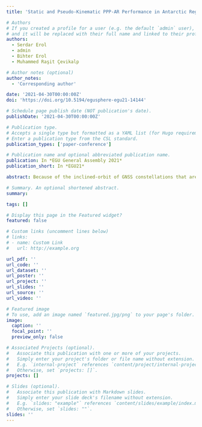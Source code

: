 ```yaml
---
title: 'Static and Pseudo-Kinematic PPP-AR Performance in Antarctic Region'

# Authors
# If you created a profile for a user (e.g. the default `admin` user), write the username (folder name) here
# and it will be replaced with their full name and linked to their profile.
authors:
  - Serdar Erol
  - admin
  - Bihter Erol
  - Muhammed Raşit Çevikalp

# Author notes (optional)
author_notes:
  - 'Corresponding author'

date: '2021-04-30T00:00:00Z'
doi: 'https://doi.org/10.5194/egusphere-egu21-14144'

# Schedule page publish date (NOT publication's date).
publishDate: '2021-04-30T00:00:00Z'

# Publication type.
# Accepts a single type but formatted as a YAML list (for Hugo requirements).
# Enter a publication type from the CSL standard.
publication_types: ['paper-conference']

# Publication name and optional abbreviated publication name.
publication: In *EGU General Assembly 2021*
publication_short: In *EGU21*

abstract: Because of the inclined-orbit of GNSS constellations that are not cover the Polar Regions, the polar gaps occur between certain latitudes and therefore in these regions the satellite observations are limited around the zenith direction. In addition, from summer to winter season, the daylight and weather conditions vary tremendously in the Polar Regions. In the context of this study, the PPP accuracy performance was tested as a function of winter and summer seasons, GPS-only and GPS&GLONASS constellations, PPP-AR and PPP-Float solution strategies, static and kinematic processing modes, varying occupation times (1h, 2h, 4h, 8h, 12h and daily), and increasing latitudes towards the South Pole at the OHI3, ROTH, MCM4, and AMU2 GNSS stations in the Antarctica continent. Besides, the effect of the ambiguity solution strategies and the used constellations in the process on PPP convergence time was also examined. In the assessment results of the study, it was revealed that the PPP-AR strategy, additional GLONASS system to GPS constellation, and increased occupation times improved the static and kinematic positioning accuracy. Besides, although similar accuracies were obtained in both seasons, the position accuracy was slightly better in winter. Regarding the investigation on convergence time, the PPP-AR solution using the GPS&GLONASS constellations improved the convergence time by 66% comparing to the GPS-only PPP-Float solution. Finally, according to the assessment of the PPP-AR accuracy performance depending on the increasing latitude towards the South Pole, it has been observed that the 2D position accuracy remained stable for three stations except for AMU2. Besides, the vertical position accuracy decreased as it approaches the South Pole and the GLONASS system contributed to the improvement of the accuracy.

# Summary. An optional shortened abstract.
summary: 

tags: []

# Display this page in the Featured widget?
featured: false

# Custom links (uncomment lines below)
# links:
# - name: Custom Link
#   url: http://example.org

url_pdf: ''
url_code: ''
url_dataset: ''
url_poster: ''
url_project: ''
url_slides: ''
url_source: ''
url_video: ''

# Featured image
# To use, add an image named `featured.jpg/png` to your page's folder.
image:
  caption: ''
  focal_point: ''
  preview_only: false

# Associated Projects (optional).
#   Associate this publication with one or more of your projects.
#   Simply enter your project's folder or file name without extension.
#   E.g. `internal-project` references `content/project/internal-project/index.md`.
#   Otherwise, set `projects: []`.
projects: []

# Slides (optional).
#   Associate this publication with Markdown slides.
#   Simply enter your slide deck's filename without extension.
#   E.g. `slides: "example"` references `content/slides/example/index.md`.
#   Otherwise, set `slides: ""`.
slides: ''
---
```



